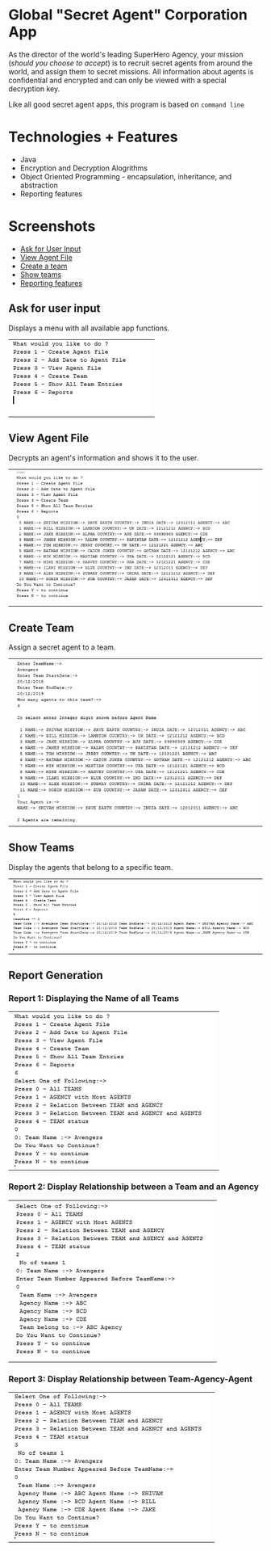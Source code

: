 # Global "Secret Agent" Corporation App

As the director of the world's leading SuperHero Agency, your mission (*should you choose to accept*) is to recruit secret agents from around the world, and assign them to secret missions. All information about agents is confidential and encrypted and can only be viewed with a special decryption key.

Like all good secret agent apps, this program is based on `command line`

# Technologies + Features

* Java 
* Encryption and Decryption Alogrithms
* Object Oriented Programming - encapsulation, inheritance, and abstraction
* Reporting features

# Screenshots
 - [Ask for User Input](#ask-for-user-input)
 - [View Agent File](#view-agent-file)
 - [Create a team](#create-team)
 - [Show teams](#show-teams)
 - [Reporting features](#report-generation)

## Ask for user input
Displays a menu with all available app functions.

<table><tr><td>
    <img src="/images/img1.jpg" />
</td></tr></table>

## View Agent File 

Decrypts an agent's information and shows it to the user.

<table><tr><td>
    <img src="/images/img2.jpg" />
</td></tr></table>

## Create Team

Assign a secret agent to a team.

<table><tr><td>
    <img src="/images/img3.jpg" />
</td></tr></table>


## Show Teams

Display the agents that belong to a specific team.

<table><tr><td>
    <img src="/images/img4.jpg" />
</td></tr></table>

## Report Generation

### Report 1: Displaying the Name of all Teams

<table><tr><td>
    <img src="/images/img5.jpg" />
</td></tr></table>


### Report 2: Display Relationship between a Team and an Agency

<table><tr><td>
    <img src="/images/img6.jpg" />
</td></tr></table>


### Report 3: Display Relationship between Team-Agency-Agent

<table><tr><td>
    <img src="/images/img7.jpg" />
</td></tr></table>


